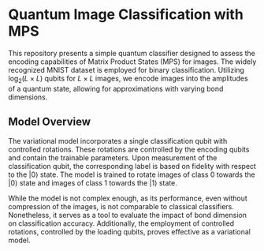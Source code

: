 # Quantum Image Classification with MPS

This repository presents a simple quantum classifier designed to assess the encoding capabilities of Matrix Product States (MPS) for images. The widely recognized MNIST dataset is employed for binary classification. Utilizing $\log_2(L\times L)$ qubits for $L\times L$ images, we encode images into the amplitudes of a quantum state, allowing for approximations with varying bond dimensions.

## Model Overview

The variational model incorporates a single classification qubit with controlled rotations. These rotations are controlled by the encoding qubits and contain the trainable parameters. Upon measurement of the classification qubit, the corresponding label is based on fidelity with respect to the $|0\rangle$ state. The model is trained to rotate images of class 0 towards the $|0\rangle$ state and images of class 1 towards the $|1\rangle$ state.

While the model is not complex enough, as its performance, even without compression of the images, is not comparable to classical classifiers. Nonetheless, it serves as a tool to evaluate the impact of bond dimension on classification accuracy. Additionally, the employment of controlled rotations, controlled by the loading qubits, proves effective as a variational model.
